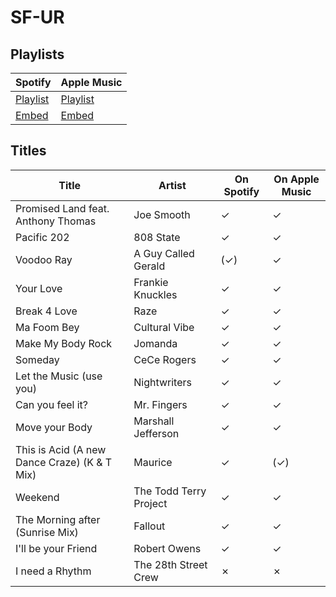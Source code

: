 # SF-UR

## Playlists

| Spotify                                                                 | Apple Music                                                                                 |
| ----------------------------------------------------------------------- | ------------------------------------------------------------------------------------------- |
| [Playlist](https://open.spotify.com/playlist/5PnixK1xU6OcuZfGDR6US4)    | [Playlist](https://itunes.apple.com/de/playlist/pl.c4f19686b2e9436087e5c221d1b4e242)        |
| [Embed](https://open.spotify.com/embed/playlist/5PnixK1xU6OcuZfGDR6US4) | [Embed](https://tools.applemusic.com/embed/v1/playlist/pl.c4f19686b2e9436087e5c221d1b4e242) |

## Titles

| Title                                        | Artist                 | On Spotify | On Apple Music |
| -------------------------------------------- | ---------------------- | ---------- | -------------- |
| Promised Land feat. Anthony Thomas           | Joe Smooth             | ✓          | ✓              |
| Pacific 202                                  | 808 State              | ✓          | ✓              |
| Voodoo Ray                                   | A Guy Called Gerald    | (✓)        | ✓              |
| Your Love                                    | Frankie Knuckles       | ✓          | ✓              |
| Break 4 Love                                 | Raze                   | ✓          | ✓              |
| Ma Foom Bey                                  | Cultural Vibe          | ✓          | ✓              |
| Make My Body Rock                            | Jomanda                | ✓          | ✓              |
| Someday                                      | CeCe Rogers            | ✓          | ✓              |
| Let the Music (use you)                      | Nightwriters           | ✓          | ✓              |
| Can you feel it?                             | Mr. Fingers            | ✓          | ✓              |
| Move your Body                               | Marshall Jefferson     | ✓          | ✓              |
| This is Acid (A new Dance Craze) (K & T Mix) | Maurice                | ✓          | (✓)            |
| Weekend                                      | The Todd Terry Project | ✓          | ✓              |
| The Morning after (Sunrise Mix)              | Fallout                | ✓          | ✓              |
| I'll be your Friend                          | Robert Owens           | ✓          | ✓              |
| I need a Rhythm                              | The 28th Street Crew   | ✗          | ✗              |
